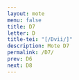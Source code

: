 ```yaml
---
layout: mote
menu: false
title: D7
letter: D
title-tei: "[/Dvii/]"
description: Mote D7
permalink: /D7/
prev: D6
next: D8
---
```


